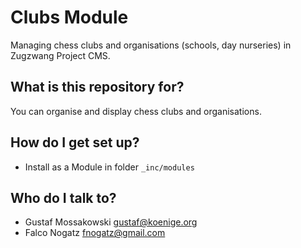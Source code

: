 # Clubs Module

Managing chess clubs and organisations (schools, day nurseries) in Zugzwang Project CMS.

## What is this repository for?

You can organise and display chess clubs and organisations.

## How do I get set up?

* Install as a Module in folder `_inc/modules`

## Who do I talk to?

* Gustaf Mossakowski <gustaf@koenige.org>
* Falco Nogatz <fnogatz@gmail.com>
